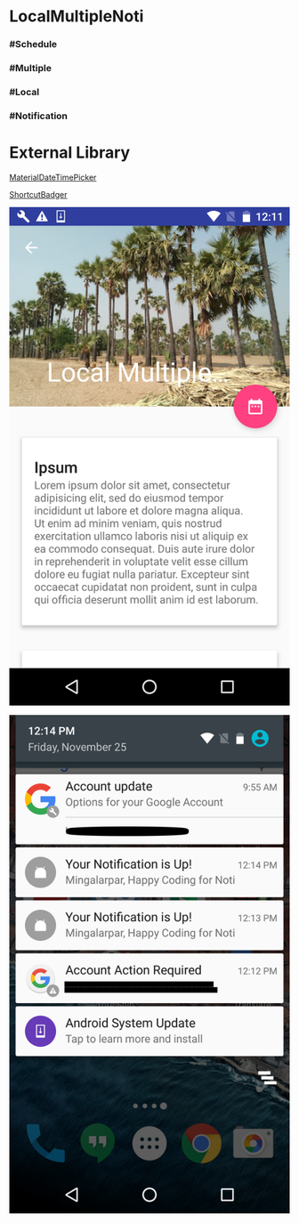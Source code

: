 # LocalMultipleNoti

### #Schedule
### #Multiple
### #Local
### #Notification

External Library
================

[MaterialDateTimePicker](https://github.com/wdullaer/MaterialDateTimePicker)


[ShortcutBadger](https://github.com/leolin310148/ShortcutBadger)

![alt text](https://github.com/htooaunghlaing/LocalMultipleNoti/blob/master/screenshot/Screenshot_20161125-121131.png "Screenshot 1")

![alt text](https://github.com/htooaunghlaing/LocalMultipleNoti/blob/master/screenshot/Screenshot_20161125-121424.png "Screenshot 2")

